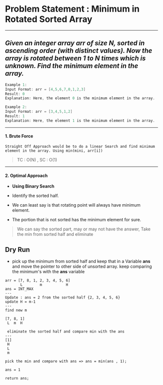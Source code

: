 # Problem Statement : Minimum in Rotated Sorted Array

---

## _Given an integer array arr of size N, sorted in ascending order (with distinct values). Now the array is rotated between 1 to N times which is unknown. Find the minimum element in the array._

```cpp
Example 1:
Input Format: arr = [4,5,6,7,0,1,2,3]
Result: 0
Explanation: Here, the element 0 is the minimum element in the array.
```

```cpp
Example 2:
Input Format: arr = [3,4,5,1,2]
Result: 1
Explanation: Here, the element 1 is the minimum element in the array.
```

---

#### 1. Brute Force

```
Straight Off Approach would be to do a linear Search and find minimum element in the array. Using min(mini, arr[i])
```

> TC : O(N) , SC : O(1)

---

#### 2. Optimal Approach

- **Using Binary Search**

- Identify the sorted half.
- We can least say is that rotating point will always have minimum element.
- The portion that is not sorted has the minimum element for sure.

> We can say the sorted part, may or may not have the answer, Take the min from sorted half and eliminate

## Dry Run

- pick up the minimum from sorted half and keep that in a Variable **ans** and move the pointer to other side of unsorted array. keep comparing the minimum's with the **ans** variable

```
arr = [7, 8, 1, 2, 3, 4, 5, 6]
       L        m           H
ans = INT_MAX
---
Update : ans = 2 from the sorted half {2, 3, 4, 5, 6}
update H = m-1
---
find new m

[7, 8, 1]
 L  m  H

 eliminate the sorted half and compare min with the ans
---
[1]
 H
 L
 m

pick the min and compare with ans => ans = min(ans , 1);

ans = 1

return ans;
```
